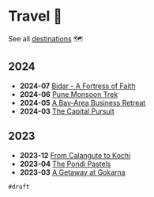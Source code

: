 # Travel 🎒

See all [destinations](destinations) 🗺️

## 2024

- **2024-07** [Bidar - A Fortress of Faith](bidar#2024-07-06)
- **2024-06** [Pune Monsoon Trek](pune)
- **2024-05** [A Bay-Area Business Retreat](san-jose#2024-05-10)
- **2024-03** [The Capital Pursuit](delhi)

## 2023

- **2023-12** [From Calangute to Kochi](goa)
- **2023-04** [The Pondi Pastels](pondicherry)
- **2023-03** [A Getaway at Gokarna](gokarna)

`#draft`
